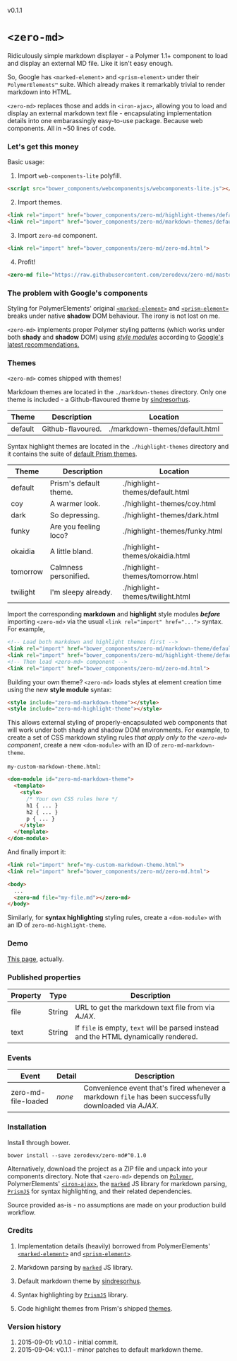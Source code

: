 v0.1.1

# `<zero-md>`

Ridiculously simple markdown displayer - a Polymer 1.1+ component to load and
display an external MD file. Like it isn't easy enough.

So, Google has `<marked-element>` and `<prism-element>` under their
`PolymerElements™` suite. Which already makes it remarkably trivial to render
markdown into HTML.

`<zero-md>` replaces those and adds in `<iron-ajax>`, allowing you to load and
display an external markdown text file - encapsulating implementation details
into one embarassingly easy-to-use package. Because web components. All in ~50
lines of code.


### Let's get this money

Basic usage:

1. Import `web-components-lite` polyfill.
  ```html
  <script src="bower_components/webcomponentsjs/webcomponents-lite.js"></script>
  ```

2. Import themes.
  ```html
  <link rel="import" href="bower_components/zero-md/highlight-themes/default.html">
  <link rel="import" href="bower_components/zero-md/markdown-themes/default.html">
  ```

3. Import `zero-md` component.
  ```html
  <link rel="import" href="bower_components/zero-md/zero-md.html">
  ```

4. Profit!
  ```html
  <zero-md file="https://raw.githubusercontent.com/zerodevx/zero-md/master/README.md"></zero-md>
  ```


### The problem with Google's components

Styling for PolymerElements' original
[`<marked-element>`](https://github.com/PolymerElements/marked-element)
and [`<prism-element>`](https://github.com/PolymerElements/prism-element)
breaks under native **shadow** DOM behaviour. The irony is not lost on me.

`<zero-md>` implements proper Polymer styling patterns (which works under both
**shady** and **shadow** DOM) using [*style modules*](https://www.polymer-project.org/1.0/docs/devguide/styling.html#style-modules)
according to [Google's latest recommendations.](https://blog.polymer-project.org/announcements/2015/08/13/1.1-release/)


### Themes

`<zero-md>` comes shipped with themes!

Markdown themes are located in the `./markdown-themes` directory. Only one theme
is included - a Github-flavoured theme by [sindresorhus](https://github.com/sindresorhus/github-markdown-css).

| Theme   | Description       | Location                       |
|---------|-------------------|--------------------------------|
| default | Github-flavoured. | ./markdown-themes/default.html |

Syntax highlight themes are located in the `./highlight-themes` directory and
it contains the suite of [default Prism themes](https://github.com/PrismJS/prism/tree/gh-pages/themes).

| Theme    | Description            | Location                         |
|----------|------------------------|----------------------------------|
| default  | Prism's default theme. | ./highlight-themes/default.html  |
| coy      | A warmer look.         | ./highlight-themes/coy.html      |
| dark     | So depressing.         | ./highlight-themes/dark.html     |
| funky    | Are you feeling loco?  | ./highlight-themes/funky.html    |
| okaidia  | A little bland.        | ./highlight-themes/okaidia.html  |
| tomorrow | Calmness personified.  | ./highlight-themes/tomorrow.html |
| twilight | I'm sleepy already.    | ./highlight-themes/twilight.html |

Import the corresponding **markdown** and **highlight** style modules
***before*** importing `<zero-md>` via the usual `<link rel="import" href="...">`
syntax. For example,

```html
<!-- Load both markdown and highlight themes first -->
<link rel="import" href="bower_components/zero-md/markdown-theme/default.html">
<link rel="import" href="bower_components/zero-md/highlight-theme/default.html">
<!-- Then load <zero-md> component -->
<link rel="import" href="bower_components/zero-md/zero-md.html">
```

Building your own theme? `<zero-md>` loads styles at element creation time
using the new **style module** syntax:

```html
<style include="zero-md-markdown-theme"></style>
<style include="zero-md-highlight-theme"></style>
```

This allows external styling of properly-encapsulated web components that will
work under both shady and shadow DOM environments. For example, to create a set
of CSS markdown styling rules *that apply only to the `<zero-md>` component*,
create a new `<dom-module>` with an ID of `zero-md-markdown-theme`.

`my-custom-markdown-theme.html`:
```html
<dom-module id="zero-md-markdown-theme">
  <template>
    <style>
      /* Your own CSS rules here */
      h1 { ... }
      h2 { ... }
      p { ... }
    </style>
  </template>
</dom-module>
```

And finally import it:
```html
<link rel="import" href="my-custom-markdown-theme.html">
<link rel="import" href="bower_components/zero-md/zero-md.html">

<body>
  ...
  <zero-md file="my-file.md"></zero-md>
</body>
```

Similarly, for **syntax highlighting** styling rules, create a `<dom-module>`
with an ID of `zero-md-highlight-theme`.


### Demo

[This page](https://zerodevx.github.io/zero-md), actually.


### Published properties

| Property  | Type    | Description |
|-----------|---------|-------------|
| file      | String  | URL to get the markdown text file from via *AJAX*. |
| text      | String  | If `file` is empty, `text` will be parsed instead and the HTML dynamically rendered. |


### Events

| Event               | Detail  | Description |
|---------------------|---------|-------------|
| zero-md-file-loaded | *none*  | Convenience event that's fired whenever a markdown `file` has been successfully downloaded via *AJAX*. |


### Installation

Install through bower.

    bower install --save zerodevx/zero-md#^0.1.0

Alternatively, download the project as a ZIP file and unpack into your
components directory. Note that `<zero-md>` depends on
[`Polymer`](https://github.com/Polymer/polymer), PolymerElements'
[`<iron-ajax>`](https://github.com/PolymerElements/iron-ajax), the
[`marked`](https://github.com/chjj/marked) JS library for markdown parsing,
[`PrismJS`](https://github.com/PrismJS/prism) for syntax highlighting, and
their related dependencies.

Source provided as-is - no assumptions are made on your production build
workflow.


### Credits

1. Implementation details (heavily) borrowed from PolymerElements'
[`<marked-element>`](https://github.com/PolymerElements/marked-element) and
[`<prism-element>`](https://github.com/PolymerElements/prism-element).

2. Markdown parsing by [`marked`](https://github.com/chjj/marked) JS library.

3. Default markdown theme by [sindresorhus](https://github.com/sindresorhus/github-markdown-css).

4. Syntax highlighting by [`PrismJS`](http://prismjs.com/) library.

5. Code highlight themes from Prism's shipped [themes](https://github.com/PrismJS/prism/tree/gh-pages/themes).


### Version history

1. 2015-09-01: v0.1.0 - initial commit.
2. 2015-09-04: v0.1.1 - minor patches to default markdown theme.
